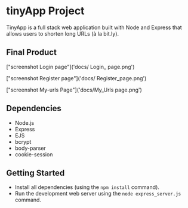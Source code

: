 # tinyApp Project

TinyApp is a full stack web application built with Node and Express that allows users to shorten long URLs (à la bit.ly).

## Final Product

["screenshot Login page"]('docs/ Login_ page.png')

["screenshot Register page"]('docs/ Register_page.png')

["screenshot My-urls Page"]('docs/My_Urls page.png')

## Dependencies

- Node.js
- Express
- EJS
- bcrypt
- body-parser
- cookie-session

## Getting Started

- Install all dependencies (using the `npm install` command).
- Run the development web server using the `node express_server.js` command.
